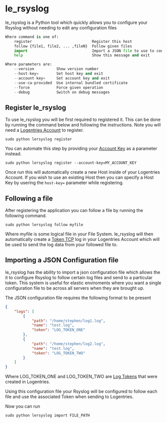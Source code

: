 le_rsyslog
==========
le_rsyslog is a Python tool which quickly allows you to configure your Rsyslog without needing to edit any configuration files


```python
Where command is one of:
    register                           Register this host
    follow {file1, file2, ... ,fileN}  Follow given files
    import                             Import a JSON file to use to configure Rsyslog
    help                               Show this message and exit

Where parameters are:
    --version          Show version number
    --host-key=        Set host key and exit
    --account-key=     Set account key and exit
    --use-ca-provided  Use internal bundled certificate
    --force            Force given operation
    --debug            Switch on debug messages
```
Register le_rsyslog
---
To use le_rsyslog you will be first required to registered it. This can be done by running the command below and following the instructions. Note you will need a [Logentries Account](https://logentries.com/quick-start/) to register.

```
sudo python lersyslog register
```

You can automate this step by providing your [Account Key](https://logentries.com/doc/accountkey/) as a parameter instead.

```
sudo python lersyslog register --account-key=MY_ACCOUNT_KEY
```
Once run this will automatically create a new Host inside of your Logentries Account. If you wish to use an existing Host then you can specify a Host Key by usering the ```host-key=``` parameter while registering.


Following a file
---
After registering the application you can follow a file by running the following command.

```
sudo python lersyslog follow myfile
```
Where myfile is some logical file in your File System. le_rsyslog will then automatically create a [Token TCP](https://logentries.com/doc/input-token/) log in your Logentries Account which will be used to send the log data from your followed file to.


Importing a JSON Configuration file
---
le_rsyslog has the ability to import a json configuration file which allows the it to configure Rsyslog to follow certain log files and send to a particular token. This system is useful for elastic enviroments where you want a single configuration file to be across all servers when they are brought up.

The JSON configuration file requires the following format to be present

```json
{
    "logs": [
        {
            "path": "/home/stephen/log1.log",
            "name": "test.log",
            "token": "LOG_TOKEN_ONE"
        },
        {
            "path": "/home/stephen/log2.log",
            "name": "test.log",
            "token": "LOG_TOKEN_TWO"
        }
    ]
}
```

Where LOG_TOKEN_ONE and LOG_TOKEN_TWO are [Log Tokens](https://logentries.com/doc/input-token/) that were created in Logentries.

Using this configuration file your Rsyslog will be configured to follow each file and use the associated Token when sending to Logentries.

Now you can run
```
sudo python lersyslog import FILE_PATH
```


